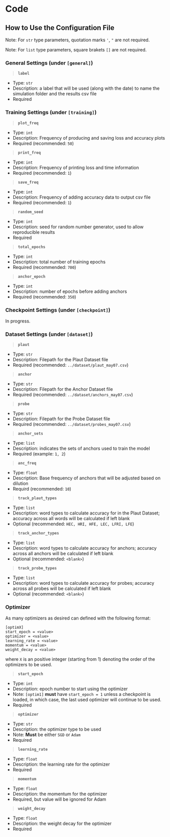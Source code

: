 # Code

## How to Use the Configuration File

Note: For `str` type parameters, quotation marks `'`, `"` are not required.

Note: For `list` type parameters, square brakets `[]` are not required.

### General Settings (under `[general]`)
> **`label`**
* Type: `str`
* Description: a label that will be used (along with the date) to name the simulation folder and the results csv file
* Required

### Training Settings (under `[training]`)
> **`plot_freq`**
* Type: `int`
* Description: Frequency of producing and saving loss and accuracy plots 
* Required (recommended: `50`)
> **`print_freq`**
* Type: `int`
* Description: Frequency of printing loss and time information
* Required (recommended: `1`)
> **`save_freq`**
* Type: `int`
* Description: Frequency of adding accuracy data to output csv file
* Required (recommended: `1`)
> **`random_seed`**
* Type: `int`
* Description: seed for random number generator, used to allow reproducible results
* Required
> **`total_epochs`**
* Type: `int`
* Description: total number of training epochs
* Required (recommended: `700`)
> **`anchor_epoch`**
* Type: `int`
* Description: number of epochs before adding anchors 
* Required (recommended: `350`)

### Checkpoint Settings (under `[checkpoint]`)
In progress.

### Dataset Settings (under `[dataset]`)
> **`plaut`**
* Type: `str`
* Description: Filepath for the Plaut Dataset file
* Required (recommended: `../dataset/plaut_may07.csv`)
> **`anchor`**
* Type: `str`
* Description: Filepath for the Anchor Dataset file
* Required (recommended: `../dataset/anchors_may07.csv`)
> **`probe`**
* Type: `str`
* Description: Filepath for the Probe Dataset file
* Required (recommended: `../dataset/probes_may07.csv`)
> **`anchor_sets`**
* Type: `list`
* Description: indicates the sets of anchors used to train the model
* Required (example: `1, 2`)
> **`anc_freq`**
* Type: `float`
* Description: Base frequency of anchors that will be adjusted based on dilution
* Requird (recommended: `10`)
> **`track_plaut_types`**
* Type: `list`
* Description: word types to calculate accuracy for in the Plaut Dataset; accuracy across all words will be calculated if left blank
* Optional (recommended: `HEC, HRI, HFE, LEC, LFRI, LFE`)
> **`track_anchor_types`**
* Type: `list`
* Description: word types to calculate accuracy for anchors; accuracy across all anchors will be calculated if left blank
* Optional (recommended: `<blank>`)
> **`track_probe_types`**
* Type: `list`
* Description: word types to calculate accuracy for probes; accuracy across all probes will be calculated if left blank
* Optional (recommended: `<blank>`)

### Optimizer
As many optimizers as desired can defined with the following format:
```
[optimX]
start_epoch = <value>
optimizer = <value>
learning_rate = <value>
momentum = <value>
weight_decay = <value>
```
where `X` is an positive integer (starting from 1) denoting the order of the optimizers to be used.

> **`start_epoch`** 
* Type: `int`
* Description: epoch number to start using the optimizer
* Note: `[optim1]` **must** have `start_epoch = 1` unless a checkpoint is loaded, in which case, the last used optimizer will continue to be used.
* Required
> **`optimizer`**
* Type: `str`
* Description: the optimizer type to be used
* Note: **Must** be either `SGD` or `Adam`
* Required
> **`learning_rate`**
* Type: `float`
* Description: the learning rate for the optimizer
* Required
> **`momentum`**
* Type: `float`
* Description: the momentum for the optimizer
* Required, but value will be ignored for Adam
> **`weight_decay`**
* Type: `float`
* Description: the weight decay for the optimizer
* Required

